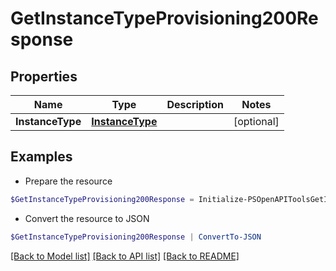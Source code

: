 # GetInstanceTypeProvisioning200Response
## Properties

Name | Type | Description | Notes
------------ | ------------- | ------------- | -------------
**InstanceType** | [**InstanceType**](InstanceType.md) |  | [optional] 

## Examples

- Prepare the resource
```powershell
$GetInstanceTypeProvisioning200Response = Initialize-PSOpenAPIToolsGetInstanceTypeProvisioning200Response  -InstanceType null
```

- Convert the resource to JSON
```powershell
$GetInstanceTypeProvisioning200Response | ConvertTo-JSON
```

[[Back to Model list]](../README.md#documentation-for-models) [[Back to API list]](../README.md#documentation-for-api-endpoints) [[Back to README]](../README.md)

